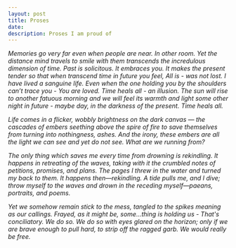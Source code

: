 ```yaml
---
layout: post
title: Proses
date:
description: Proses I am proud of
---
```


_Memories go very far even when people are near. In other room. Yet the distance mind travels to smile with them transcends the incredulous dimension of time. Past is solicitous. It embraces you. It makes the present tender so that when transcend time in future you feel, All is - was not lost. I have lived a sanguine life. Even when the one holding you by the shoulders can’t trace you - You are loved. Time heals all - an illusion. The sun will rise to another fatuous morning and we will feel its warmth and light some other night in future - maybe day, in the darkness of the present. Time heals all._

_Life comes in a flicker, wobbly brightness on the dark canvas — the cascades of embers seething above the spire of fire to save themselves from turning into nothingness, ashes.  And the irony, these embers are all the light we can see and yet do not see. What are we running from?_

_The only thing which saves me every time from drowning is rekindling.  It happens in retreating of the waves, taking with it the crumbled notes of petitions, promises, and plans. The pages I threw in the water and turned my back to them. It happens then—rekindling. A tide pulls me, and I dive; throw myself to the waves and drown in the receding myself—paeans, portraits, and poems._

_Yet we somehow remain stick to the mess, tangled to the spikes meaning as our callings. Frayed, as it might be, some...thing is holding us - That's conciliatory. We do so. We do so with eyes glared on the horizon; only if we are brave enough to pull hard, to strip off the ragged garb. We would really be free._


